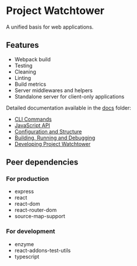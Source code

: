 # Project Watchtower

A unified basis for web applications.

## Features

* Webpack build
* Testing
* Cleaning
* Linting
* Build metrics
* Server middlewares and helpers
* Standalone server for client-only applications

Detailed documentation available in the [docs](./docs) folder:

* [CLI Commands](./docs/cli.md)
* [JavaScript API](./docs/api.md)
* [Configuration and Structure](./docs/config.md)
* [Building, Running and Debugging](./docs/build.md)
* [Developing Project Watchtower](./docs/development.md)

## Peer dependencies

### For production

* express
* react
* react-dom
* react-router-dom
* source-map-support

### For development

* enzyme
* react-addons-test-utils
* typescript
